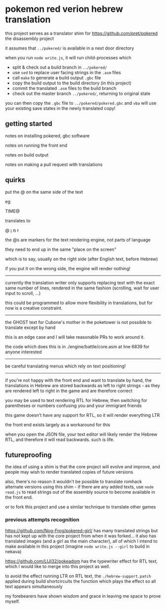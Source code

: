 # pokemon red verion hebrew translation

this project serves as a translator shim for https://github.com/pret/pokered the disassembly project

it assumes that `../pokered/` is available in a next door directory

when you run `node write.js`, it will run child-processes which

 - split & check out a build branch in `../pokered/`
 - use `sed` to replace user facing strings in the `.asm` files
 - call `make` to generate a build output `.gbc` file
 - copy the build output to the build directory (in this project)
 - commit the translated `.asm` files to the build branch
 - check out the master branch `../pokered/`, returning to original state

you can then copy the `.gbc` file to `../pokered/pokered.gbc` and `vba` will use your existing save states in the newly translated copy!


## getting started

notes on installing pokered, gbc software

notes on running the front end

notes on build output

notes on making a pull request with translations





## quirks

put the @ on the same side of the text

eg

TIME@

translates to

@
ז
מ
ן

the @s are markers for the text rendering engine, not parts of language

they need to end up in the same "place on the screen"

which is to say, usually on the right side (after English text, before Hebrew)

if you put it on the wrong side, the engine will render nothing!

---

currently the translation writer only supports replacing text with the exact same number of lines, rendered in the same fashion (scrolling, wait for user input to scroll, ...)

this could be programmed to allow more flexibility in translations, but for now is a creative constraint.

---

the GHOST text for Cubone's mother in the poketower is not possible to translate except by hand

this is an edge case and I will take reasonable PRs to work around it.

the code which does this is in ./engine/battle/core.asm at line 6839 for anyone interested

---

be careful translating menus which rely on text positioning!

---

if you're not happy with the front end and want to translate by hand, the translations in Hebrew are stored backwards as left to right strings - as they are rendered left to right in the game and are therefore correct

you may be used to text rendering RTL for Hebrew, then switching for parentheses or numbers confusing you and your immigrant friends

this game doesn't have any support for RTL, so it will render everything LTR

the front end exists largely as a workaround for this

when you open the JSON file, your text editor will likely render the Hebrew RTL, and therefore it will read backwards. such is life.



## futureproofing

the idea of using a shim is that the core project will evolve and improve, and people may wish to render translated copies of future versions

also, there's no reason it wouldn't be possible to translate romhack alternate versions using this shim - if there are any added texts, use `node read.js` to read strings out of the assembly source to become available in the front end.

or to fork this project and use a similar technique to translate other games

### previous attempts recognition

https://github.com/Nog-Frog/pokered-girl/ has many translated strings but has not kept up with the core project from when it was forked... it also has translated images (and a girl as the main character), all of which I intend to make available in this project (imagine `node write.js --girl` to build in nekava)

https://github.com/LIJI32/pokeadom has the typewriter effect for RTL text, which I would like to merge into this project as well.

to avoid the effect running LTR on RTL text, the `./hebrew-support.patch` applied during build shortcircuits the function which plays the effect so all text appears simultaneously

my forebearers have shown wisdom and grace in leaving me space to prove myself.